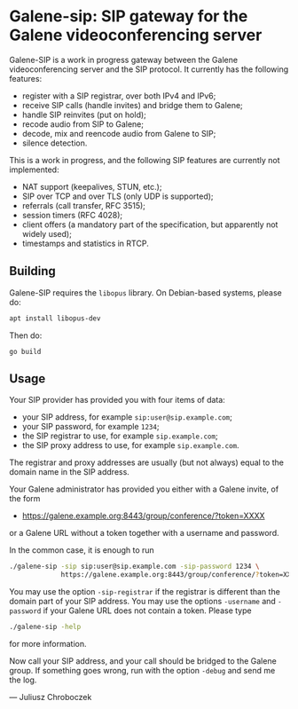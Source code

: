 # Galene-sip: SIP gateway for the Galene videoconferencing server

Galene-SIP is a work in progress gateway between the Galene
videoconferencing server and the SIP protocol.  It currently has the
following features:

  * register with a SIP registrar, over both IPv4 and IPv6;
  * receive SIP calls (handle invites) and bridge them to Galene;
  * handle SIP reinvites (put on hold);
  * recode audio from SIP to Galene;
  * decode, mix and reencode audio from Galene to SIP;
  * silence detection.
  
This is a work in progress, and the following SIP features are currently
not implemented:

  * NAT support (keepalives, STUN, etc.);
  * SIP over TCP and over TLS (only UDP is supported);
  * referrals (call transfer, RFC 3515);
  * session timers (RFC 4028);
  * client offers (a mandatory part of the specification, but apparently
    not widely used);
  * timestamps and statistics in RTCP.


## Building

Galene-SIP requires the `libopus` library.  On Debian-based systems,
please do:
```sh
apt install libopus-dev
```

Then do:
```
go build
```

## Usage

Your SIP provider has provided you with four items of data:

  * your SIP address, for example `sip:user@sip.example.com`;
  * your SIP password, for example `1234`;
  * the SIP registrar to use, for example `sip.example.com`;
  * the SIP proxy address to use, for example `sip.example.com`.
  
The registrar and proxy addresses are usually (but not always) equal to
the domain name in the SIP address.
  
Your Galene administrator has provided you either with a Galene invite, of
the form

  * https://galene.example.org:8443/group/conference/?token=XXXX
  
or a Galene URL without a token together with a username and password.

In the common case, it is enough to run
```sh
./galene-sip -sip sip:user@sip.example.com -sip-password 1234 \
             https://galene.example.org:8443/group/conference/?token=XXXX
```

You may use the option `-sip-registrar` if the registrar is different than
the domain part of your SIP address.  You may use the options `-username`
and `-password` if your Galene URL does not contain a token.  Please type
```sh
./galene-sip -help
```
for more information.

Now call your SIP address, and your call should be bridged to the Galene group.
If something goes wrong, run with the option `-debug` and send me the log.


— Juliusz Chroboczek

